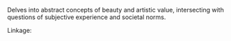 Delves into abstract concepts of beauty and artistic value, intersecting with questions of subjective experience and societal norms.

Linkage:
